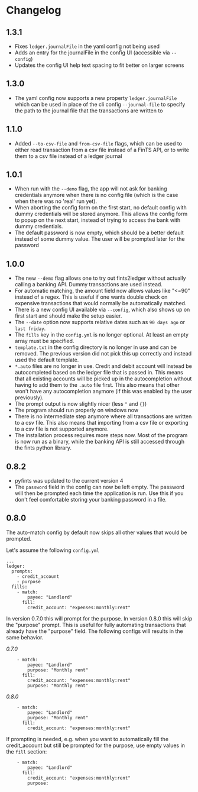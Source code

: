 # Changelog

## 1.3.1
* Fixes `ledger.journalFile` in the yaml config not being used
* Adds an entry for the journalFile in the config UI (accessible via `--config`)
* Updates the config UI help text spacing to fit better on larger screens

## 1.3.0
* The yaml config now supports a new property `ledger.journalFile` which can be used in place of the cli config `--journal-file` to specify the path to the journal file that the transactions are written to

## 1.1.0
* Added `--to-csv-file` and `from-csv-file` flags, which can be used to either read transaction from a csv file instead of a FinTS API, or to write them to a csv file instead of a ledger journal

## 1.0.1
* When run with the `--demo` flag, the app will not ask for banking credentials anymore when there is no config file (which is the case when there was no 'real' run yet).
* When aborting the config form on the first start, no default config with dummy credentials will be stored anymore. This allows the config form to popup on the next start, instead of trying to access the bank with dummy credentials.
* The default password is now empty, which should be a better default instead of some dummy value. The user will be prompted later for the password

## 1.0.0
* The new `--demo` flag allows one to try out fints2ledger without actually calling a banking API. Dummy transactions are used instead.
* For automatic matching, the amount field now allows values like "<=90" instead of a regex. This is useful if one wants double check on expensive transactions that would normally be automatically matched.
* There is a new config UI available via `--config`, which also shows up on first start and should make the setup easier.
* The `--date` option now supports relative dates such as `90 days ago` or `last friday`.
* The `fills` key in the `config.yml` is no longer optional. At least an empty array must be specified.
* `template.txt` in the config directory is no longer in use and can be removed. The previous version did not pick this up correctly and instead used the default template.
* `*.auto` files are no longer in use. Credit and debit account will instead be autocompleted based on the ledger file that is passed in. This means that all existing accounts will be picked up in the autocompletion without having to add them to the `.auto` file first. This also means that other won't have any autocompletion anymore (if this was enabled by the user previously).
* The prompt output is now slightly nicer (less `"` and `{}`)
* The program should run properly on windows now
* There is no intermediate step anymore where all transactions are written to a csv file. This also means that importing from a csv file or exporting to a csv file is not supported anymore.
* The installation process requires more steps now. Most of the program is now run as a binary, while the banking API is still accessed through the fints python library.

## 0.8.2

* pyfints was updated to the current version 4
* The `password` field in the config can now be left empty. The password will then be prompted each time the application is run. Use this if you don't feel comfortable storing your banking password in a file.

## 0.8.0

The auto-match config by default now skips all other values that would be prompted.


Let's assume the following `config.yml`
```
...
ledger:
  prompts: 
    - credit_account
    - purpose
  fills:
    - match:
        payee: "Landlord"
      fill:
        credit_account: "expenses:monthly:rent"
```
In version 0.7.0 this will prompt for the purpose. In version 0.8.0 this will skip the "purpose" prompt.
This is useful for fully automating transactions that already have the "purpose" field. The following configs will results in the same behavior.

_0.7.0_
```
    - match:
        payee: "Landlord"
        purpose: "Monthly rent"
      fill:
        credit_account: "expenses:monthly:rent"
        purpose: "Monthly rent"
```
_0.8.0_
```
    - match:
        payee: "Landlord"
        purpose: "Monthly rent"
      fill:
        credit_account: "expenses:monthly:rent"
```

If prompting is needed, e.g. when you want to automatically fill the credit_account but still be prompted for the purpose, use empty values in the `fill` section:
```
    - match:
        payee: "Landlord"
      fill:
        credit_account: "expenses:monthly:rent"
        purpose:
```